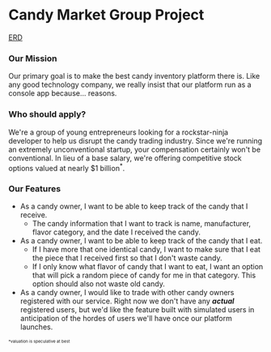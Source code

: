 # Candy Market Group Project

[ERD](images/candyErd.PNG)

### Our Mission
Our primary goal is to make the best candy inventory platform there is. Like any good technology company, we really insist that our platform run as a console app because... reasons.

### Who should apply?
We're a group of young entrepreneurs looking for a rockstar-ninja developer to help us disrupt the candy trading industry. Since we're running an extremely unconventional startup, your compensation certainly won't be conventional. In lieu of a base salary, we're offering competitive stock options valued at nearly $1 billion<sup>*</sup>.

### Our Features
- As a candy owner, I want to be able to keep track of the candy that I receive.
	- The candy information that I want to track is name, manufacturer, flavor category, and the date I received the candy.
- As a candy owner, I want to be able to keep track of the candy that I eat.
	- If I have more that one identical candy, I want to make sure that I eat the piece that I received first so that I don't waste candy.
	- If I only know what flavor of candy that I want to eat, I want an option that will pick a random piece of candy for me in that category. This option should also not waste old candy.
- As a candy owner, I would like to trade with other candy owners registered with our service. Right now we don't have any **_actual_** registered users, but we'd like the feature built with simulated users in anticipation of the hordes of users we'll have once our platform launches.





<sub><sub><sub>*valuation is speculative at best</sub>
